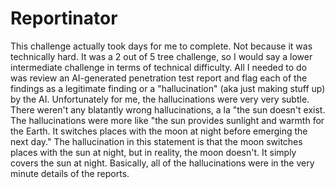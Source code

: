 # Reportinator
This challenge actually took days for me to complete. Not because it was technically hard. It was a 2 out of 5 tree challenge, so I would say a lower intermediate challenge in terms of technical difficulty. All I needed to do was review an AI-generated penetration test report and flag each of the findings as a legitimate finding or a "hallucination" (aka just making stuff up) by the AI. Unfortunately for me, the hallucinations were very very subtle. There weren't any blatantly wrong hallucinations, a la "the sun doesn't exist. The hallucinations were more like "the sun provides sunlight and warmth for the Earth. It switches places with the moon at night before emerging the next day." The hallucination in this statement is that the moon switches places with the sun at night, but in reality, the moon doesn't. It simply covers the sun at night. Basically, all of the hallucinations were in the very minute details of the reports. 
